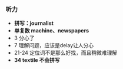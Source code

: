 ### 听力
+ **拼写：journalist**
+ **单复数 machine、newspapers**
+ 3 分心了
+ 7 理解问题，应该是delay让人分心
+ 21-24 定位词不是那么好找，而且稍微难理解
+ **34 textile 不会拼写**